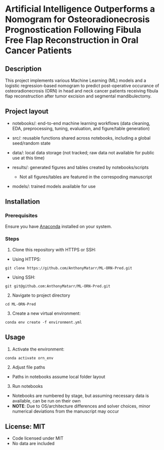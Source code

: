 # Artificial Intelligence Outperforms a Nomogram for Osteoradionecrosis Prognostication Following Fibula Free Flap Reconstruction in Oral Cancer Patients

## Description
This project implements various Machine Learning (ML) models and a logistic regression-based nomogram to predict post-operative occurance of osteoradionecrosis (ORN) in head and neck cancer patients receiving fibula flap reconstruction after tumor excision and segmental mandibulectomy.

## Project layout
- notebooks/: end-to-end machine learning workflows (data cleaning, EDA, preprocessing, tuning, evaluation, and figure/table generation)

- src/: reusable functions shared across notebooks, including a global seed/random state

- data/: local data storage (not tracked; raw data not available for public use at this time)

- results/: generated figures and tables created by notebooks/scripts
  - Not all figures/tables are featured in the correspoding manuscript
 
- models/: trained models available for use

## Installation

### Prerequisites
Ensure you have [Anaconda](https://www.anaconda.com/products/distribution) installed on your system.

### Steps
1. Clone this repository with HTTPS or SSH:

- Using HTTPS:
```
git clone https://github.com/AnthonyMatarr/ML-ORN-Pred.git
```
- Using SSH:
```
git git@github.com:AnthonyMatarr/ML-ORN-Pred.git
```
2. Navigate to project directory
```
cd ML-ORN-Pred
```
3. Create a new virtual environment:
```
conda env create -f environment.yml
```

## Usage
1. Activate the environment:
```
conda activate orn_env
```
2. Adjust file paths
- Paths in notebooks assume local folder layout
3. Run notebooks
  - Notebooks are numbered by stage, but assuming necessary data is available, can be run on their own
  - **NOTE**: Due to OS/architecture differences and solver choices, minor numerical deviations from the manuscript may occur
## License: MIT
- Code licensed under MIT
- No data are included


